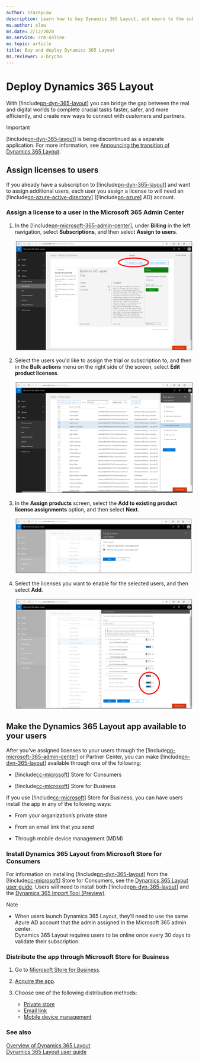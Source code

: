 ```yaml
---
author: StaceyLaw
description: Learn how to buy Dynamics 365 Layout, add users to the subscription, and deploy the app to users in several different ways
ms.author: slaw
ms.date: 2/12/2020
ms.service: crm-online
ms.topic: article
title: Buy and deploy Dynamics 365 Layout
ms.reviewer: v-brycho
---
```


# Deploy Dynamics 365 Layout

With [!include[pn-dyn-365-layout](../includes/pn-dyn-365-layout.md)] you can bridge the gap between the real and digital worlds to complete crucial tasks faster, safer, and more efficiently, and create new ways to connect with customers and partners.

>[!IMPORTANT]
>[!include[pn-dyn-365-layout](../includes/pn-dyn-365-layout.md)] is being discontinued as a separate application. For more information, see [Announcing the transition of Dynamics 365 Layout](https://aka.ms/LayoutTransition).

## Assign licenses to users

If you already have a subscription to [!include[pn-dyn-365-layout](../includes/pn-dyn-365-layout.md)] and want to assign additional users, each user you assign a license to will need an [!include[pn-azure-active-directory](../includes/pn-azure-active-directory.md)] ([!include[pn-azure](../includes/pn-azure.md)] AD) account.

### Assign a license to a user in the Microsoft 365 Admin Center

1. In the [!include[pn-microsoft-365-admin-center](../includes/pn-microsoft-365-admin-center.md)], under **Billing** in the left navigation, select **Subscriptions**, and then select **Assign to users**.

   ![Select Subscriptions](../media/AssignUsers.PNG "Select Subscriptions")
   
2. Select the users you'd like to assign the trial or subscription to, and then in the **Bulk actions** menu on the right side of the screen, select **Edit product licenses**. 

   ![Edit product licenses](../media/EditLicenses.PNG "Edit product licenses")
   
3. In the **Assign products** screen, select the **Add to existing product license assignments** option, and then select **Next**.

   ![Add to existing product licenses](../media/AddProductLicenses.png "Add to existing product licenses")
   
4. Select the licenses you want to enable for the selected users, and then select **Add**.

   ![Select product licenses](../media/SelectLicenses.PNG "Select product licenses")

## Make the Dynamics 365 Layout app available to your users

After you’ve assigned licenses to your users through the [!include[pn-microsoft-365-admin-center](../includes/pn-microsoft-365-admin-center.md)] or Partner Center, you can make [!include[pn-dyn-365-layout](../includes/pn-dyn-365-layout.md)] available through one of the following:

-   [!include[cc-microsoft](../includes/cc-microsoft.md)] Store for Consumers

-   [!include[cc-microsoft](../includes/cc-microsoft.md)] Store for Business

If you use [!include[cc-microsoft](../includes/cc-microsoft.md)] Store for Business, you can have users install the app
in any of the following ways:

-   From your organization’s private store

-   From an email link that you send

-   Through mobile device management (MDM)

### Install Dynamics 365 Layout from Microsoft Store for Consumers

For information on installing [!include[pn-dyn-365-layout](../includes/pn-dyn-365-layout.md)] from the [!include[cc-microsoft](../includes/cc-microsoft.md)] Store for Consumers,
see the [Dynamics 365 Layout user guide](../layout/user-guide.md). Users will need to install both [!include[pn-dyn-365-layout](../includes/pn-dyn-365-layout.md)] and the [Dynamics 365 Import Tool (Preview)](../layout/user-guide.md).

> [!NOTE]
> <ul><li>When users launch Dynamics 365 Layout, they’ll need to use the same Azure AD account that the admin assigned in the Microsoft 365 admin center.</li>
> Dynamics 365 Layout requires users to be online once every 30 days to validate their subscription.</li></ul>

### Distribute the app through Microsoft Store for Business

1.  Go to [Microsoft Store for Business](https://businessstore.microsoft.com/store).

2.  [Acquire the app](https://docs.microsoft.com/microsoft-store/acquire-apps-microsoft-store-for-business).

3.  Choose one of the following distribution methods:

    -   [Private store](https://docs.microsoft.com/microsoft-store/distribute-apps-from-your-private-store)
    -   [Email link](https://docs.microsoft.com/microsoft-store/assign-apps-to-employees)
    -   [Mobile device management](https://docs.microsoft.com/microsoft-store/configure-mdm-provider-microsoft-store-for-business)

### See also
[Overview of Dynamics 365 Layout](../layout/index.md)<br/>
[Dynamics 365 Layout user guide](../layout/user-guide.md)<br/>

